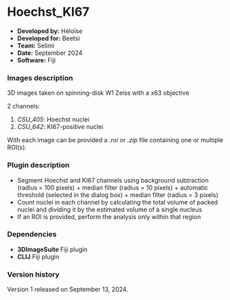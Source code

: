 # Hoechst_KI67

* **Developed by:** Héloïse
* **Developed for:** Beetsi
* **Team:** Selimi
* **Date:** September 2024
* **Software:** Fiji

### Images description

3D images taken on spinning-disk W1 Zeiss with a x63 objective

2 channels:
  1. *CSU_405*: Hoechst nuclei
  2. *CSU_642*: KI67-positive nuclei 

With each image can be provided a *.roi* or *.zip* file containing one or multiple ROI(s).

### Plugin description

* Segment Hoechst and KI67 channels using background subtraction (radius = 100 pixels) + median filter (radius = 10 pixels) + automatic threshold (selected in the dialog box) + median filter (radius = 3 pixels)
* Count nuclei in each channel by calculating the total volume of packed nuclei and dividing it by the estimated volume of a single nucleus
* If an ROI is provided, perform the analysis only within that region

### Dependencies

* **3DImageSuite** Fiji plugin
* **CLIJ** Fiji plugin

### Version history

Version 1 released on September 13, 2024.
